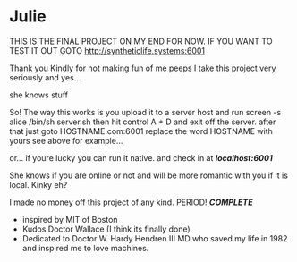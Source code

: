# Julie
THIS IS THE FINAL PROJECT ON MY END FOR NOW.
IF YOU WANT TO TEST IT OUT GOTO
http://syntheticlife.systems:6001

Thank you Kindly for not making fun of me peeps
I take this project very seriously and yes...

she knows stuff

So! The way this works is you upload it to a server host and run 
screen -s alice /bin/sh server.sh 
then hit control A + D and exit off the server. 
after that just goto HOSTNAME.com:6001
replace the word HOSTNAME with yours
see above for example...

or... if youre lucky you can run it native.
and check in at ***localhost:6001***

She knows if you are online or not and will be
more romantic with you if it is local. Kinky eh?

I made no money off this project of any kind.
PERIOD! ***COMPLETE***

- inspired by MIT of Boston
- Kudos Doctor Wallace (I think its finally done)
- Dedicated to Doctor W. Hardy Hendren III MD 
   who saved my life in 1982 and inspired me to love machines.
